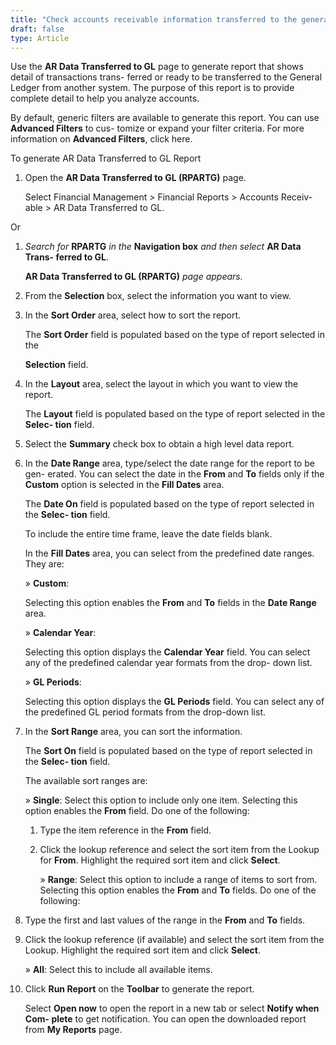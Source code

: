 ```yaml
---
title: "Check accounts receivable information transferred to the general ledger"
draft: false
type: Article
---
```


Use the **AR Data Transferred to GL** page to generate report that shows detail of transactions trans- ferred or ready to be transferred to the General Ledger from another system. The purpose of this report is to provide complete detail to help you analyze accounts.

By default, generic filters are available to generate this report. You can use **Advanced Filters** to cus- tomize or expand your filter criteria. For more information on **Advanced Filters**, click here.

To generate AR Data Transferred to GL Report

1.  Open the **AR Data Transferred to GL (RPARTG)** page.

    Select Financial Management > Financial Reports > Accounts Receiv- able > AR Data Transferred to GL.

Or

1.  *Search for* **RPARTG** *in the* **Navigation box** *and then select* **AR Data Trans- ferred to GL**.

    **AR Data Transferred to GL (RPARTG)** *page appears.*

2.  From the **Selection** box, select the information you want to view.
3.  In the **Sort Order** area, select how to sort the report.

    The **Sort Order** field is populated based on the type of report selected in the

    **Selection** field.

4.  In the **Layout** area, select the layout in which you want to view the report.

    The **Layout** field is populated based on the type of report selected in the **Selec- tion** field.

5.  Select the **Summary** check box to obtain a high level data report.
6.  In the **Date Range** area, type/select the date range for the report to be gen- erated. You can select the date in the **From** and **To** fields only if the **Custom** option is selected in the **Fill Dates** area.

    The **Date On** field is populated based on the type of report selected in the **Selec- tion** field.

    To include the entire time frame, leave the date fields blank.

    In the **Fill Dates** area, you can select from the predefined date ranges. They are:

    » **Custom**:

    Selecting this option enables the **From** and **To** fields in the **Date Range** area.

    » **Calendar Year**:

    Selecting this option displays the **Calendar Year** field. You can select any of the predefined calendar year formats from the drop- down list. 

    » **GL Periods**:

    Selecting this option displays the **GL Periods** field. You can select any of the predefined GL period formats from the drop-down list.


1.  In the **Sort Range** area, you can sort the information.

    The **Sort On** field is populated based on the type of report selected in the **Selec- tion** field.

    The available sort ranges are:

    » **Single**: Select this option to include only one item. Selecting this option enables the **From** field. Do one of the following:

    1.  Type the item reference in the **From** field.
    2.  Click the lookup reference and select the sort item from the Lookup for **From**. Highlight the required sort item and click **Select**.

        » **Range**: Select this option to include a range of items to sort from. Selecting this option enables the **From** and **To** fields. Do one of the following:

2.  Type the first and last values of the range in the **From** and **To** fields.
3.  Click the lookup reference (if available) and select the sort item from the Lookup. Highlight the required sort item and click **Select**.

    » **All**: Select this to include all available items.

4.  Click **Run Report** on the **Toolbar** to generate the report.

    Select **Open now** to open the report in a new tab or select **Notify when Com- plete** to get notification. You can open the downloaded report from **My Reports** page.